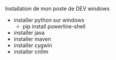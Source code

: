 Installation de mon poste de DEV windows
* installer python sur windows
  * pip install powerline-shell
* installer java
* installer maven
* installer cygwin
* installer cntlm
